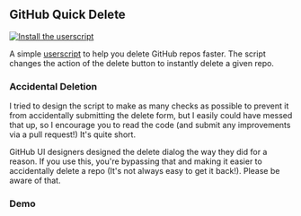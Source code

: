 ## GitHub Quick Delete
[![Install the userscript](https://img.shields.io/badge/userscript-install-blue)](https://github.com/Mattwmaster58/github-quick-delete/raw/master/githubQuickDelete.user.js)

A simple [userscript](https://greasyfork.org/en/help/installing-user-scripts) to help you delete GitHub repos faster. The script changes the action of the delete button to instantly delete a given repo.

### Accidental Deletion

I tried to design the script to make as many checks as possible to prevent it from accidentally submitting the delete form, but I easily could have messed that up, so I encourage you to read the code (and submit any improvements via a pull request!) It's quite short.

GitHub UI designers designed the delete dialog the way they did for a reason. If you use this, you're bypassing that and making it easier to accidentally delete a repo (It's not always easy to get it back!). Please be aware of that. 

### Demo
